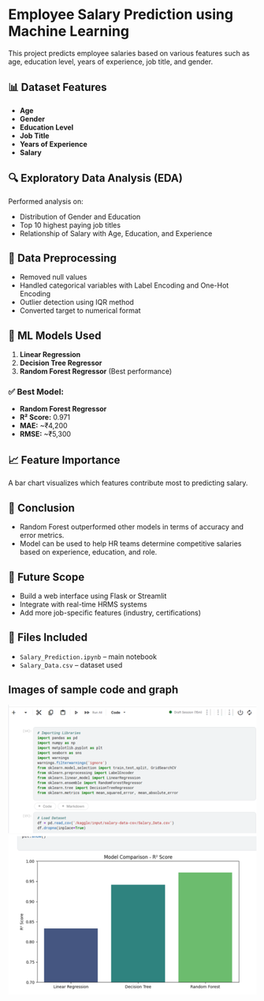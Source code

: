 # Employee Salary Prediction using Machine Learning

This project predicts employee salaries based on various features such as age, education level, years of experience, job title, and gender.

## 📊 Dataset Features
- **Age**
- **Gender**
- **Education Level**
- **Job Title**
- **Years of Experience**
- **Salary**

## 🔍 Exploratory Data Analysis (EDA)
Performed analysis on:
- Distribution of Gender and Education
- Top 10 highest paying job titles
- Relationship of Salary with Age, Education, and Experience

## 🧼 Data Preprocessing
- Removed null values
- Handled categorical variables with Label Encoding and One-Hot Encoding
- Outlier detection using IQR method
- Converted target to numerical format

## 🤖 ML Models Used
1. **Linear Regression**
2. **Decision Tree Regressor**
3. **Random Forest Regressor** (Best performance)

### ✅ Best Model:
- **Random Forest Regressor**
- **R² Score:** 0.971
- **MAE:** ~₹4,200
- **RMSE:** ~₹5,300

## 📈 Feature Importance
A bar chart visualizes which features contribute most to predicting salary.

## 📌 Conclusion
- Random Forest outperformed other models in terms of accuracy and error metrics.
- Model can be used to help HR teams determine competitive salaries based on experience, education, and role.

## 🚀 Future Scope
- Build a web interface using Flask or Streamlit
- Integrate with real-time HRMS systems
- Add more job-specific features (industry, certifications)

## 📁 Files Included
- `Salary_Prediction.ipynb` – main notebook
- `Salary_Data.csv` – dataset used

## Images of sample code and graph
![sample code](image.png)
![Graph](image-1.png)
